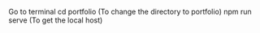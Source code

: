 Go to terminal
cd portfolio (To change the directory to portfolio)
npm run serve (To get the local host)
